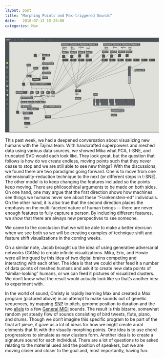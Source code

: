 ```yaml
---
layout: post
title: "Morphing Points and Max-triggered Sounds"
date:   2018-07-12 15:26:00
categories: Max
---
```


![Max playing genetic sequence](/assets/images/max-playing-genetic-seq.png)

This past week, we had a deepened conversation about visualizing new humans with the Tajima team. With handcrafted superpowers and meshed data using various data sources, we showed Mika what PCA, t-SNE, and truncated SVD would each look like. They look great, but the question that follows is how do we create endless, moving points such that they never cease to stop and we are still able to see new things? With the discussions, we found there are two paradigms going forward. One is to move from one dimensionality-reduction technique to the next (or different steps in t-SNE). The other model is to keep changing the features included so the points keep moving. There are philosophical arguments to be made on both sides. On one hand, one may argue that the first direction shows how machines see things we humans never see about these “Frankenstein-ed” individuals. On the other hand, it is also true that the second direction places the emphasis on the multi-faceted nature of human beings -- there are never enough features to fully capture a person. By including different features, we show that there are always new perspectives to see someone. 

We came to the conclusion that we will be able to make a better decision when we see both so we will be creating examples of technique shift and feature shift visualizations in the coming weeks. 

On a similar note, Jacob brought up the idea of using generative adversarial networks (GANs) to create infinite visualizations. Mika, Eric, and Howie were all intrigued by this idea of two digital brains competing and interacting with each other. The idea is that we could either feed it a number of data points of meshed humans and ask it to create new data points of “similar-looking” humans, or we can feed it pictures of visualized clusters. We don‘t know what the result would actually look like so that’s another idea to experiment with.

In the world of sound, Christy is rapidly learning Max and created a Max program (pictured above) in an attempt to make sounds out of genetic sequences, by mapping [SNP](https://en.wikipedia.org/wiki/DbSNP) to pitch, genome position to duration and the two [allels](https://en.wikipedia.org/wiki/Allele) to a few [General MIDI](https://en.wikipedia.org/wiki/General_MIDI) sounds. The result is this bizarre, somewhat random yet steady flow of sounds consisting of bird tweets, flute, piano, and drums. Though we don‘t imagine this specific program to be part of the final art piece, it gave us a lot of ideas for how we might create aural elements that fit with the visually morphing points. One idea is to use chord progressions to simulate as new clusters form. Another idea is to create a signature sound for each individual. There are a lot of questions to be asked relating to the material used and the position of speakers, but we are moving closer and closer to the goal and, most importantly, having fun.